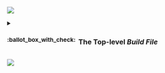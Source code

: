 ![](https://via.placeholder.com/1024x1.png/0078D7/0078D7/text=+)<!--blue line-->
<!-- The Top-level Build File -->
<details >
  <summary>
    <h3>
      <a class="anchor" id= "top-level-build">
        <sup>:ballot_box_with_check:&ensp;</sup>The Top-level <b><i>Build File</i></b>
      </a>
    </h3>
  </summary>
  <blockquote>
<span><!-- leave the next line blank -->

The [***top-level*** `build.gradle`](https://developer.android.com/studio/build#top-level)
file, located in the root project directory,  
defines dependencies that apply to all modules in the project.
<br/>
By default, the top-level build file uses the [`plugins{}`](#plugin) block  
to define the *[Gradle](#gradle)* dependencies  
that are common to all sub-projects/modules in the project.

<span>
<br/><br/>
  </blockquote>
</details>

![](https://via.placeholder.com/1024x1.png/0078D7/0078D7/text=+)<!--blue line-->
